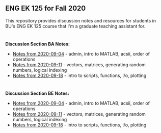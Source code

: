 ## ENG EK 125 for Fall 2020  
This repository provides discussion notes and resources for students in BU's ENG EK 125 course that I'm a graduate teaching assistant for. 

#
**Discussion Section BA Notes:**
- [Notes from 2020-09-04](https://github.com/leahgaeta/MATLAB-References/raw/master/Fall20Material/BA%20Discussion%201.pdf) - admin, intro to MATLAB, acsii, order of operations
- [Notes from 2020-09-11](https://github.com/leahgaeta/MATLAB-References/raw/master/Fall20Material/BA%20Discussion%202.pdf) - vectors, matrices, generating random numbers, logical indexing
- [Notes from 2020-09-18](https://github.com/leahgaeta/MATLAB-References/raw/master/Fall20Material/BA%20Discussion%203.pdf) - intro to scripts, functions, i/o, plotting

#
**Discussion Section BE Notes:**
- [Notes from 2020-09-04](https://github.com/leahgaeta/MATLAB-References/raw/master/Fall20Material/BE%20Discussion%201.pdf) - admin, intro to MATLAB, acsii, order of operations
- [Notes from 2020-09-11](https://github.com/leahgaeta/MATLAB-References/raw/master/Fall20Material/BE%20Discussion%202.pdf) - vectors, matrices, generating random numbers, logical indexing
- [Notes from 2020-09-18](https://github.com/leahgaeta/MATLAB-References/raw/master/Fall20Material/BE%20Discussion%203.pdf) - intro to scripts, functions, i/o, plotting
